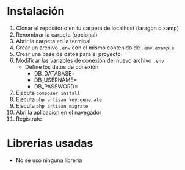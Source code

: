 # Instalación

1. Clonar el repositorio en tu carpeta de localhost (laragon o xamp)
2. Renombrar la carpeta (opcional)
3. Abrir la carpeta en la terminal
4. Crear un archivo `.env` con el mismo contenido de `.env.example`
5. Crear una base de datos para el proyecto
6. Modificar las variables de conexión del nuevo archivo `.env`
    - Define los datos de conexión
        - DB_DATABASE=
        - DB_USERNAME=
        - DB_PASSWORD=
7. Ejecuta `composer install`
8. Ejecuta `php artisan key:generate`
9. Ejecuta `php artisan migrate`
10. Abri la aplicacion en el navegador
11. Registrate

# Librerias usadas

- No se uso ninguna libreria
    
